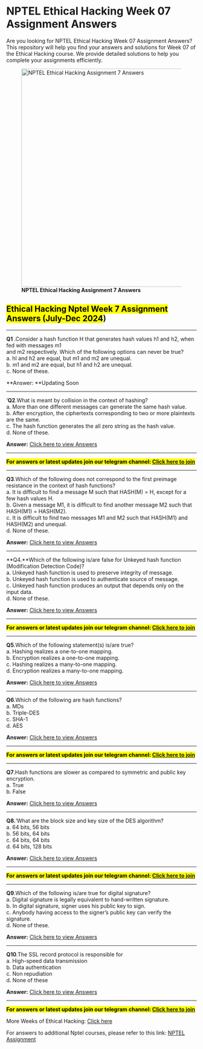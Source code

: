 # NPTEL Ethical Hacking Week 07 Assignment Answers

Are you looking for NPTEL Ethical Hacking Week 07 Assignment Answers? This repository will help you find your answers and solutions for Week 07 of the Ethical Hacking course. We provide detailed solutions to help you complete your assignments efficiently.



<figure class="aligncenter size-large is-resized"><img decoding="async" width="1024" height="576" src="http://progiez.com/wp-content/uploads/2024/09/Ethical-Hacking-Nptel-Week-7-Assignment-Answer-and-solution-Swayam-Platform-image-1024x576.webp" alt=" NPTEL Ethical Hacking Assignment 7 Answers" class="wp-image-13604" title="Ethical Hacking Nptel Week 7 Assignment Answers 1" srcset="https://progiez.com/wp-content/uploads/2024/09/Ethical-Hacking-Nptel-Week-7-Assignment-Answer-and-solution-Swayam-Platform-image-1024x576.webp 1024w, https://progiez.com/wp-content/uploads/2024/09/Ethical-Hacking-Nptel-Week-7-Assignment-Answer-and-solution-Swayam-Platform-image-300x169.webp 300w, https://progiez.com/wp-content/uploads/2024/09/Ethical-Hacking-Nptel-Week-7-Assignment-Answer-and-solution-Swayam-Platform-image-768x432.webp 768w, https://progiez.com/wp-content/uploads/2024/09/Ethical-Hacking-Nptel-Week-7-Assignment-Answer-and-solution-Swayam-Platform-image.webp 1280w" sizes="(max-width: 1024px) 100vw, 1024px"><figcaption class="wp-element-caption"><strong>NPTEL Ethical Hacking Assignment 7 Answers</strong></figcaption></figure>

## <mark class="has-inline-color has-vivid-red-color"><span class="stk-highlight"><strong>Ethical Hacking Nptel Week 7 Assignment Answers (July-Dec 2024</strong></span></mark>)

* * *

**Q1** .Consider a hash function H that generates hash values h1 and h2, when fed with messages m1   
and m2 respectively. Which of the following options can never be true?  
a. hl and h2 are equal, but m1 and m2 are unequal.   
b. m1 and m2 are equal, but h1 and h2 are unequal.   
c. None of these. 

**Answer: **Updating Soon

* * *

‘**Q2**.What is meant by collision in the context of hashing?  
a. More than one different messages can generate the same hash value.  
b. After encryption, the ciphertexts corresponding to two or more plaintexts are the same.  
c. The hash function generates the all zero string as the hash value.  
d. None of these.

**Answer:** [Click here to view Answers](https://progiez.com/ethical-hacking-nptel-week-7-assignment-answers)

* * *

**<mark class="has-inline-color has-vivid-red-color">For answers or latest updates join our telegram channel:<span> </span><a href="https://telegram.me/nptel_assignments" target="_blank" rel="noreferrer noopener">Click here to join</a></mark>**

* * *

**Q3**.Which of the following does not correspond to the first preimage resistance in the context of hash functions?  
a. It is difficult to find a message M such that HASH(M) = H, except for a few hash values H.  
b. Given a message M1, it is difficult to find another message M2 such that  
HASH(M1) = HASH(M2).  
c. It is difficult to find two messages M1 and M2 such that HASH(M1) and HASH(M2) and unequal.  
d. None of these.

**Answer:** [Click here to view Answers](https://progiez.com/ethical-hacking-nptel-week-7-assignment-answers)

* * *

**Q4.**Which of the following is/are false for Unkeyed hash function (Modification Detection Code)?  
a. Unkeyed hash function is used to preserve integrity of message.  
b. Unkeyed hash function is used to authenticate source of message.  
c. Unkeyed hash function produces an output that depends only on the input data.  
d. None of these.

**Answer:** [Click here to view Answers](https://progiez.com/ethical-hacking-nptel-week-7-assignment-answers)

* * *

**<mark class="has-inline-color has-vivid-red-color">For answers or latest updates join our telegram channel:<span> </span><a href="https://telegram.me/nptel_assignments" target="_blank" rel="noreferrer noopener">Click here to join</a></mark>**

* * *

**Q5**.Which of the following statement(s) is/are true?  
a. Hashing realizes a one-to-one mapping.  
b. Encryption realizes a one-to-one mapping.  
c. Hashing realizes a many-to-one mapping.  
d. Encryption realizes a many-to-one mapping.

**Answer:** [Click here to view Answers](https://progiez.com/ethical-hacking-nptel-week-7-assignment-answers)

* * *

**Q6**.Which of the following are hash functions?  
a. MDs  
b. Triple-DES  
c. SHA-1  
d. AES

**Answer:** [Click here to view Answers](https://progiez.com/ethical-hacking-nptel-week-7-assignment-answers)

* * *

**<mark class="has-inline-color has-vivid-red-color">For answers or latest updates join our telegram channel:<span> </span><a href="https://telegram.me/nptel_assignments" target="_blank" rel="noreferrer noopener">Click here to join</a></mark>**

* * *

**Q7**.Hash functions are slower as compared to symmetric and public key encryption.  
a. True  
b. False

**Answer:** [Click here to view Answers](https://progiez.com/ethical-hacking-nptel-week-7-assignment-answers)

* * *

**Q8.**‘What are the block size and key size of the DES algorithm?  
a. 64 bits, 56 bits  
b. 56 bits, 64 bits  
c. 64 bits, 64 bits  
d. 64 bits, 128 bits

**Answer:** [Click here to view Answers](https://progiez.com/ethical-hacking-nptel-week-7-assignment-answers)

* * *

**<mark class="has-inline-color has-vivid-red-color">For answers or latest updates join our telegram channel:<span> </span><a href="https://telegram.me/nptel_assignments" target="_blank" rel="noreferrer noopener">Click here to join</a></mark>**

* * *

**Q9**.Which of the following is/are true for digital signature?  
a. Digital signature is legally equivalent to hand-written signature.  
b. In digital signature, signer uses his public key to sign.  
c. Anybody having access to the signer’s public key can verify the signature.  
d. None of these.

**Answer:** [Click here to view Answers](https://progiez.com/ethical-hacking-nptel-week-7-assignment-answers)

* * *

**Q10**.The SSL record protocol is responsible for  
a. High-speed data transmission  
b. Data authentication  
c. Non repudiation  
d. None of these

**Answer:** [Click here to view Answers](https://progiez.com/ethical-hacking-nptel-week-7-assignment-answers)

* * *

**<mark class="has-inline-color has-vivid-red-color">For answers or latest updates join our telegram channel:<span> </span><a href="https://telegram.me/nptel_assignments" target="_blank" rel="noreferrer noopener">Click here to join</a></mark>**

More Weeks of Ethical Hacking: [Click here](https://progiez.com/nptel-assignment-answers/nptel-ethical-hacking-assignment-answers)

For answers to additional Nptel courses, please refer to this link: [NPTEL Assignment](https://progiez.com/nptel-assignment-answers)
